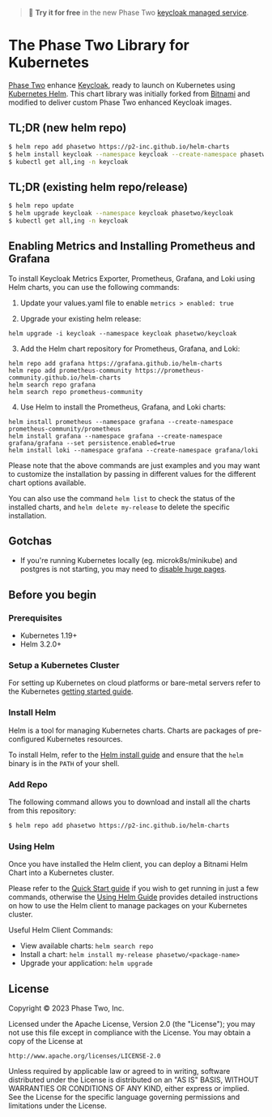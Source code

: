 > :rocket: **Try it for free** in the new Phase Two [keycloak managed service](https://phasetwo.io/dashboard/?utm_source=github&utm_medium=readme&utm_campaign=helm-charts).

# The Phase Two Library for Kubernetes

[Phase Two](https://phasetwo.io) enhance [Keycloak](https://keycloak.org), ready to launch on Kubernetes using [Kubernetes Helm](https://github.com/helm/helm). This chart library was initially forked from [Bitnami](https://bitnami.com) and modified to deliver custom Phase Two enhanced Keycloak images.

## TL;DR (new helm repo)

```bash
$ helm repo add phasetwo https://p2-inc.github.io/helm-charts
$ helm install keycloak --namespace keycloak --create-namespace phasetwo/keycloak
$ kubectl get all,ing -n keycloak
```

## TL;DR (existing helm repo/release)

```bash
$ helm repo update
$ helm upgrade keycloak --namespace keycloak phasetwo/keycloak
$ kubectl get all,ing -n keycloak
```

## Enabling Metrics and Installing Prometheus and Grafana

To install Keycloak Metrics Exporter, Prometheus, Grafana, and Loki using Helm charts, you can use the following commands:

1. Update your values.yaml file to enable `metrics > enabled: true`

2. Upgrade your existing helm release:

```
helm upgrade -i keycloak --namespace keycloak phasetwo/keycloak
```

3. Add the Helm chart repository for Prometheus, Grafana, and Loki:

```
helm repo add grafana https://grafana.github.io/helm-charts
helm repo add prometheus-community https://prometheus-community.github.io/helm-charts
helm search repo grafana
helm search repo prometheus-community
```

4. Use Helm to install the Prometheus, Grafana, and Loki charts:

```
helm install prometheus --namespace grafana --create-namespace prometheus-community/prometheus
helm install grafana --namespace grafana --create-namespace grafana/grafana --set persistence.enabled=true
helm install loki --namespace grafana --create-namespace grafana/loki
```

Please note that the above commands are just examples and you may want to customize the installation by passing in different values for the different chart options available.

You can also use the command `helm list` to check the status of the installed charts, and `helm delete my-release` to delete the specific installation.

## Gotchas

 * If you're running Kubernetes locally (eg. microk8s/minikube) and postgres is not starting, you may need to [disable huge pages](https://github.com/kubernetes/kubernetes/issues/71233#issuecomment-447472125). 

## Before you begin

### Prerequisites

- Kubernetes 1.19+
- Helm 3.2.0+

### Setup a Kubernetes Cluster

For setting up Kubernetes on cloud platforms or bare-metal servers refer to the Kubernetes [getting started guide](https://kubernetes.io/docs/getting-started-guides/).

### Install Helm

Helm is a tool for managing Kubernetes charts. Charts are packages of pre-configured Kubernetes resources.

To install Helm, refer to the [Helm install guide](https://github.com/helm/helm#install) and ensure that the `helm` binary is in the `PATH` of your shell.

### Add Repo

The following command allows you to download and install all the charts from this repository:

```bash
$ helm repo add phasetwo https://p2-inc.github.io/helm-charts
```

### Using Helm

Once you have installed the Helm client, you can deploy a Bitnami Helm Chart into a Kubernetes cluster.

Please refer to the [Quick Start guide](https://helm.sh/docs/intro/quickstart/) if you wish to get running in just a few commands, otherwise the [Using Helm Guide](https://helm.sh/docs/intro/using_helm/) provides detailed instructions on how to use the Helm client to manage packages on your Kubernetes cluster.

Useful Helm Client Commands:
* View available charts: `helm search repo`
* Install a chart: `helm install my-release phasetwo/<package-name>`
* Upgrade your application: `helm upgrade`

## License

Copyright &copy; 2023 Phase Two, Inc.

Licensed under the Apache License, Version 2.0 (the "License");
you may not use this file except in compliance with the License.
You may obtain a copy of the License at

    http://www.apache.org/licenses/LICENSE-2.0

Unless required by applicable law or agreed to in writing, software
distributed under the License is distributed on an "AS IS" BASIS,
WITHOUT WARRANTIES OR CONDITIONS OF ANY KIND, either express or implied.
See the License for the specific language governing permissions and
limitations under the License.
